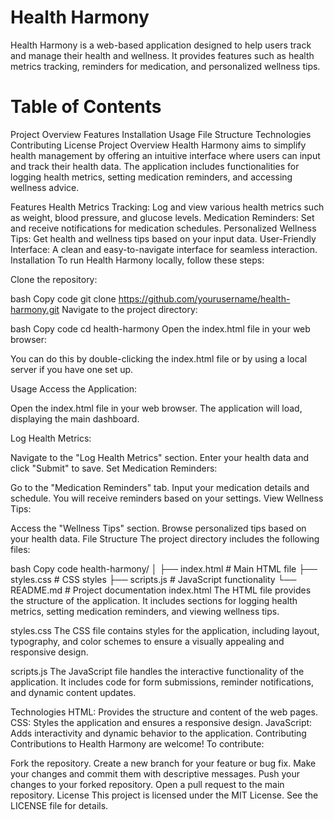 # Health Harmony

Health Harmony is a web-based application designed to help users track and manage their health and wellness. It provides features such as health metrics tracking, reminders for medication, and personalized wellness tips.

# Table of Contents
Project Overview
Features
Installation
Usage
File Structure
Technologies
Contributing
License
Project Overview
Health Harmony aims to simplify health management by offering an intuitive interface where users can input and track their health data. The application includes functionalities for logging health metrics, setting medication reminders, and accessing wellness advice.

Features
Health Metrics Tracking: Log and view various health metrics such as weight, blood pressure, and glucose levels.
Medication Reminders: Set and receive notifications for medication schedules.
Personalized Wellness Tips: Get health and wellness tips based on your input data.
User-Friendly Interface: A clean and easy-to-navigate interface for seamless interaction.
Installation
To run Health Harmony locally, follow these steps:

Clone the repository:

bash
Copy code
git clone https://github.com/yourusername/health-harmony.git
Navigate to the project directory:

bash
Copy code
cd health-harmony
Open the index.html file in your web browser:

You can do this by double-clicking the index.html file or by using a local server if you have one set up.

Usage
Access the Application:

Open the index.html file in your web browser. The application will load, displaying the main dashboard.

Log Health Metrics:

Navigate to the "Log Health Metrics" section.
Enter your health data and click "Submit" to save.
Set Medication Reminders:

Go to the "Medication Reminders" tab.
Input your medication details and schedule.
You will receive reminders based on your settings.
View Wellness Tips:

Access the "Wellness Tips" section.
Browse personalized tips based on your health data.
File Structure
The project directory includes the following files:

bash
Copy code
health-harmony/
│
├── index.html           # Main HTML file
├── styles.css           # CSS styles
├── scripts.js           # JavaScript functionality
└── README.md            # Project documentation
index.html
The HTML file provides the structure of the application. It includes sections for logging health metrics, setting medication reminders, and viewing wellness tips.

styles.css
The CSS file contains styles for the application, including layout, typography, and color schemes to ensure a visually appealing and responsive design.

scripts.js
The JavaScript file handles the interactive functionality of the application. It includes code for form submissions, reminder notifications, and dynamic content updates.

Technologies
HTML: Provides the structure and content of the web pages.
CSS: Styles the application and ensures a responsive design.
JavaScript: Adds interactivity and dynamic behavior to the application.
Contributing
Contributions to Health Harmony are welcome! To contribute:

Fork the repository.
Create a new branch for your feature or bug fix.
Make your changes and commit them with descriptive messages.
Push your changes to your forked repository.
Open a pull request to the main repository.
License
This project is licensed under the MIT License. See the LICENSE file for details.

